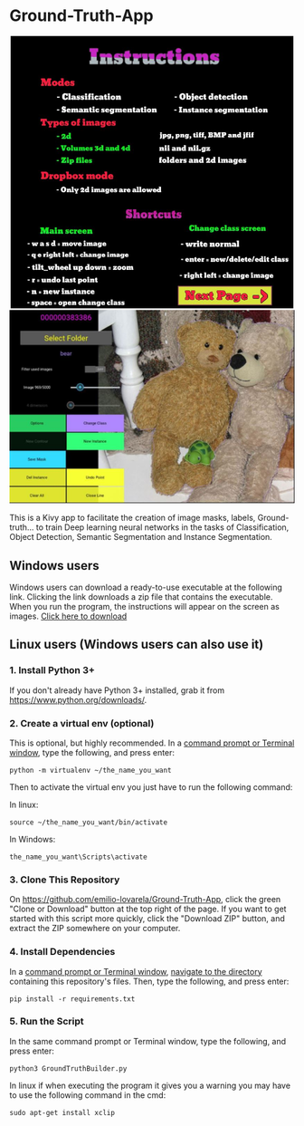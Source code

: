 # Ground-Truth-App

<p align="center"> <img src="https://github.com/emilio-lovarela/Ground-Truth-App/blob/master/Instructions/Instructions1.JPG?raw=true" alt="screenshot" width="500"><img src="https://github.com/emilio-lovarela/Ground-Truth-App/blob/master/Instructions/Instructionsz12.jpg?raw=true" alt="screenshot" width="600"></p>

This is a Kivy app to facilitate the creation of image masks, labels, Ground-truth... to train Deep learning neural networks in the tasks of Classification, Object Detection, Semantic Segmentation and Instance Segmentation.

## Windows users
Windows users can download a ready-to-use executable at the following link. Clicking the link downloads a zip file that contains the executable. When you run the program, the instructions will appear on the screen as images.
[Click here to download](<https://www.dropbox.com/s/qylpotu51rvngrb/GroundTruthApp.zip?dl=1>)

## Linux users (Windows users can also use it)

### 1. Install Python 3+

If you don't already have Python 3+ installed, grab it from <https://www.python.org/downloads/>.

### 2. Create a virtual env (optional)
This is optional, but highly recommended. In a [command prompt or Terminal window](https://tutorial.djangogirls.org/en/intro_to_command_line/#what-is-the-command-line), type the following, and press enter:

```shell
python -m virtualenv ~/the_name_you_want
```
Then to activate the virtual env you just have to run the following command:

In linux:
```shell
source ~/the_name_you_want/bin/activate
```
In Windows:
```shell
the_name_you_want\Scripts\activate
```

### 3. Clone This Repository

On <https://github.com/emilio-lovarela/Ground-Truth-App>, click the green "Clone or Download" button at the top right of the page. If you want to get started with this script more quickly, click the "Download ZIP" button, and extract the ZIP somewhere on your computer.

### 4. Install Dependencies

In a [command prompt or Terminal window](https://tutorial.djangogirls.org/en/intro_to_command_line/#what-is-the-command-line), [navigate to the directory](https://tutorial.djangogirls.org/en/intro_to_command_line/#change-current-directory) containing this repository's files. Then, type the following, and press enter:

```shell
pip install -r requirements.txt
```

### 5. Run the Script

In the same command prompt or Terminal window, type the following, and press enter:

```shell
python3 GroundTruthBuilder.py
```
In linux if when executing the program it gives you a warning you may have to use the following command in the cmd:

```shell
sudo apt-get install xclip
```